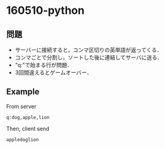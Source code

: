 # 160510-python

## 問題

* サーバーに接続すると，コンマ区切りの英単語が返ってくる．
* コンマごとで分割し，ソートした後に連結してサーバに送る．
* "q:"で始まる行が問題．
* 3回間違えるとゲームオーバー．

## Example

From server

    q:dog,apple,lion

Then, client send

    appledoglion

